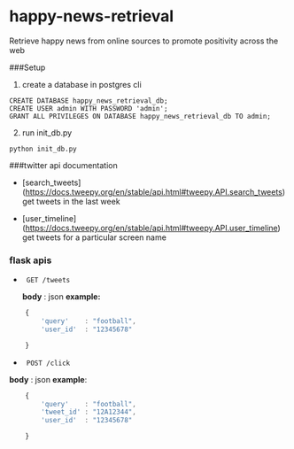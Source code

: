 # happy-news-retrieval
Retrieve happy news from online sources to promote positivity across the web


###Setup
1. create a database in postgres cli
```
CREATE DATABASE happy_news_retrieval_db;
CREATE USER admin WITH PASSWORD 'admin';
GRANT ALL PRIVILEGES ON DATABASE happy_news_retrieval_db TO admin;
```
2. run init_db.py
```
python init_db.py
```

###twitter api documentation

 - [search_tweets] (https://docs.tweepy.org/en/stable/api.html#tweepy.API.search_tweets)
 	get tweets in the last week

 - [user_timeline] (https://docs.tweepy.org/en/stable/api.html#tweepy.API.user_timeline)
    get tweets for a particular screen name 


 ### flask apis
 
 - ```http
 	GET /tweets 
 	```

   **body** : json
   **example:** 
```javascript
  	{
  		'query'    : "football",
  		'user_id'  : "12345678"

  	}
```

 - ```http
 	POST /click
   ```   

  **body**   : json
  **example**: 
```javascript
  	{
  		'query'    : "football",
  		'tweet_id' : "12A12344",
  		'user_id'  : "12345678"

  	}
```
